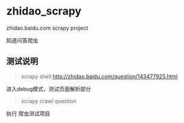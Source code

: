 # zhidao_scrapy
zhidao.baidu.com scrapy project

知道问答爬虫


## 测试说明

> scrapy shell http://zhidao.baidu.com/question/143477925.html

进入debug模式，测试页面解析部分

> scrapy crawl question

执行 爬虫测试项目
